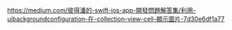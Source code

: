 https://medium.com/彼得潘的-swift-ios-app-開發問題解答集/利用-uibackgroundconfiguration-在-collection-view-cell-顯示圖片-7d30e6df1a77